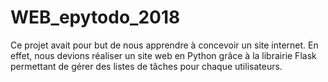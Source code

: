 # WEB_epytodo_2018

Ce projet avait pour but de nous apprendre à concevoir un site internet.
En effet, nous devions réaliser un site web en Python grâce à la librairie Flask permettant de gérer des listes de tâches pour chaque utilisateurs.
